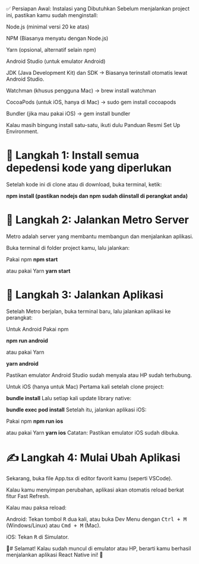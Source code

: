 ✅ Persiapan Awal: Instalasi yang Dibutuhkan
Sebelum menjalankan project ini, pastikan kamu sudah menginstall:

Node.js (minimal versi 20 ke atas) 

NPM (Biasanya menyatu dengan Node.js)

Yarn (opsional, alternatif selain npm) 

Android Studio (untuk emulator Android) 

JDK (Java Development Kit) dan SDK → Biasanya terinstall otomatis lewat Android Studio.

Watchman (khusus pengguna Mac) → brew install watchman

CocoaPods (untuk iOS, hanya di Mac) → sudo gem install cocoapods

Bundler (jika mau pakai iOS) → gem install bundler

Kalau masih bingung install satu-satu, ikuti dulu Panduan Resmi Set Up Environment.

# 🚀 Langkah 1: Install semua depedensi kode yang diperlukan
Setelah kode ini di clone atau di download, buka terminal, ketik:

**npm install (pastikan nodejs dan npm sudah diinstall di perangkat anda)**

# 🚀 Langkah 2: Jalankan Metro Server
Metro adalah server yang membantu membangun dan menjalankan aplikasi.

Buka terminal di folder project kamu, lalu jalankan:

Pakai npm
**npm start**

atau pakai Yarn
**yarn start**

# 🚀 Langkah 3: Jalankan Aplikasi
Setelah Metro berjalan, buka terminal baru, lalu jalankan aplikasi ke perangkat:

Untuk Android
Pakai npm

**npm run android**

atau pakai Yarn

**yarn android**

Pastikan emulator Android Studio sudah menyala atau HP sudah terhubung.

Untuk iOS (hanya untuk Mac)
Pertama kali setelah clone project:

**bundle install**
Lalu setiap kali update library native:

**bundle exec pod install**
Setelah itu, jalankan aplikasi iOS:


Pakai npm
**npm run ios**

atau pakai Yarn
**yarn ios**
Catatan: Pastikan emulator iOS sudah dibuka.

# ✍️ Langkah 4: Mulai Ubah Aplikasi
Sekarang, buka file App.tsx di editor favorit kamu (seperti VSCode).

Kalau kamu menyimpan perubahan, aplikasi akan otomatis reload berkat fitur Fast Refresh.

Kalau mau paksa reload:

Android: Tekan tombol <kbd>R</kbd> dua kali, atau buka Dev Menu dengan <kbd>Ctrl + M</kbd> (Windows/Linux) atau <kbd>Cmd + M</kbd> (Mac).

iOS: Tekan <kbd>R</kbd> di Simulator.

🎉# Selamat!
Kalau sudah muncul di emulator atau HP, berarti kamu berhasil menjalankan aplikasi React Native ini! 🎉


